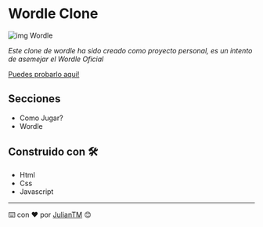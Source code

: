 # Wordle Clone

![img Wordle](https://user-images.githubusercontent.com/42880872/155906115-51392700-c21d-4fec-ac22-e48f4e90b8ff.png)

_Este clone de wordle ha sido creado como proyecto personal, es un intento de asemejar el Wordle Oficial_

[Puedes probarlo aqui!](https://wordle-clon-julian-pachon.netlify.app)

## Secciones
* Como Jugar?
* Wordle

## Construido con 🛠️

* Html
* Css
* Javascript

---
⌨️ con ❤️ por [JulianTM](https://github.com/JulianTM) 😊
